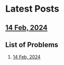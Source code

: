 # Latest Posts
## [14 Feb, 2024](Problems/14-02-2024)

## List of Problems
  1. [14 Feb, 2024](Problems/14-02-2024)